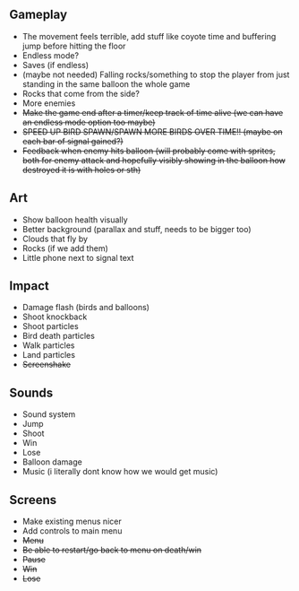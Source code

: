 ## Gameplay
- The movement feels terrible, add stuff like coyote time and buffering jump before hitting the floor
- Endless mode?
- Saves (if endless)
- (maybe not needed) Falling rocks/something to stop the player from just standing in the same balloon the whole game
- Rocks that come from the side?
- More enemies
- ~~Make the game end after a timer/keep track of time alive (we can have an endless mode option too maybe)~~
- ~~SPEED UP BIRD SPAWN/SPAWN MORE BIRDS OVER TIME!! (maybe on each bar of signal gained?)~~
- ~~Feedback when enemy hits balloon (will probably come with sprites, both for enemy attack and hopefully visibly showing in the balloon how destroyed it is with holes or sth)~~

## Art
- Show balloon health visually
- Better background (parallax and stuff, needs to be bigger too)
- Clouds that fly by
- Rocks (if we add them)
- Little phone next to signal text

## Impact
- Damage flash (birds and balloons)
- Shoot knockback
- Shoot particles
- Bird death particles
- Walk particles
- Land particles
- ~~Screenshake~~

## Sounds
- Sound system
- Jump
- Shoot
- Win
- Lose
- Balloon damage
- Music (i literally dont know how we would get music)

## Screens
- Make existing menus nicer
- Add controls to main menu
- ~~Menu~~
- ~~Be able to restart/go back to menu on death/win~~
- ~~Pause~~
- ~~Win~~
- ~~Lose~~


